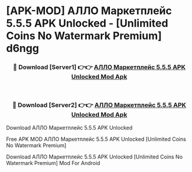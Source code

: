 # [APK-MOD] АЛЛО  Маркетплейс 5.5.5 APK Unlocked - [Unlimited Coins No Watermark Premium] d6ngg



<div align="center">
<h3>🔴 Download [Server1] 👉👉 <a href="https://momento.my/?title=АЛЛО__Маркетплейс_5.5.5_APK_Unlocked">АЛЛО  Маркетплейс 5.5.5 APK Unlocked Mod Apk</a></h3><br>

<h3>🔴 Download [Server2] 👉👉 <a href="https://momento.my/?title=АЛЛО__Маркетплейс_5.5.5_APK_Unlocked">АЛЛО  Маркетплейс 5.5.5 APK Unlocked Mod Apk</a></h3>
</div>



Download АЛЛО  Маркетплейс 5.5.5 APK Unlocked 

Free APK MOD АЛЛО  Маркетплейс 5.5.5 APK Unlocked [Unlimited Coins No Watermark Premium]

Download АЛЛО  Маркетплейс 5.5.5 APK Unlocked [Unlimited Coins No Watermark Premium] Mod For Android

